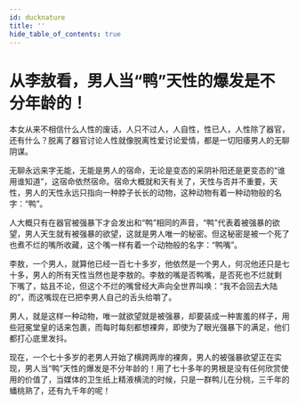 ```yaml
---
id: ducknature
title: ''
hide_table_of_contents: true
---
```


# 从李敖看，男人当“鸭”天性的爆发是不分年龄的！

本女从来不相信什么人性的废话，人只不过人，人自性，性已人，人性除了器官，还有什么？脱离了器官讨论人性就像脱离性爱讨论爱情，都是一切阳痿男人的无聊阴谋。

无聊永远来字无能，无能是男人的宿命，无论是变态的采阴补阳还是更变态的“谁用谁知道”，这宿命依然宿命。宿命大概就和天有关了，天性与否并不重要，天性，男人的天性永远只指向一种脖子长长的动物，这种动物有着一种动物般的名字：“鸭”。

人大概只有在器官被强暴下才会发出和“鸭”相同的声音，“鸭”代表着被强暴的欲望，男人天生就有被强暴的欲望，这就是男人唯一的秘密。但这秘密是被一个死了也煮不烂的嘴所收藏，这个嘴一样有着一个动物般的名字：“鸭嘴”。

李敖，一个男人，就算他已经一百七十多岁，他依然是一个男人，何况他还只是七十多，男人的所有天性当然也是李敖的。李敖的嘴是否鸭嘴，是否死也不烂就剩 下嘴了，姑且不论，但这个不烂的嘴曾经大声向全世界叫唤：“我不会回去大陆的”，而这嘴现在已把李男人自己的舌头给嚼了。

男人，就是这样一种动物，唯一就欲望就是被强暴，却要装成一种害羞的样子，用些冠冕堂皇的话来包裹，而每时每刻都想裸奔，即使为了眼光强暴下的满足，他们都打心底里发抖。

现在，一个七十多岁的老男人开始了横跨两岸的裸奔，男人的被强暴欲望正在实现，男人当“鸭”天性的爆发是不分年龄的！用了七十多年的男根是没有任何欣赏使用的价值了，当媒体的卫生纸上精液横流的时候，只是一群鸭儿在分桃，三千年的蟠桃熟了，还有九千年的呢！